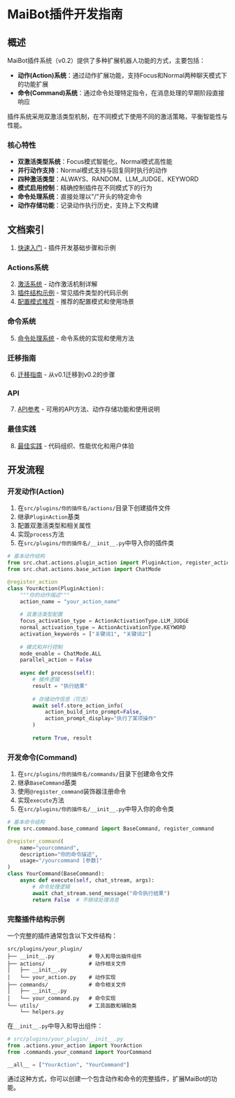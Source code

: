 # MaiBot插件开发指南

## 概述

MaiBot插件系统（v0.2）提供了多种扩展机器人功能的方式，主要包括：

- **动作(Action)系统**：通过动作扩展功能，支持Focus和Normal两种聊天模式下的功能扩展
- **命令(Command)系统**：通过命令处理特定指令，在消息处理的早期阶段直接响应

插件系统采用双激活类型机制，在不同模式下使用不同的激活策略，平衡智能性与性能。

### 核心特性

- **双激活类型系统**：Focus模式智能化，Normal模式高性能
- **并行动作支持**：Normal模式支持与回复同时执行的动作
- **四种激活类型**：ALWAYS、RANDOM、LLM_JUDGE、KEYWORD
- **模式启用控制**：精确控制插件在不同模式下的行为
- **命令处理系统**：直接处理以"/"开头的特定命令
- **动作存储功能**：记录动作执行历史，支持上下文构建

## 文档索引

1. [快速入门](./quick_start.md) - 插件开发基础步骤和示例

### Actions系统
2. [激活系统](./activation_system.md) - 动作激活机制详解
3. [插件结构示例](./plugin_examples.md) - 常见插件类型的代码示例
4. [配置模式推荐](./config_recommendations.md) - 推荐的配置模式和使用场景

### 命令系统
5. [命令处理系统](./command_system.md) - 命令系统的实现和使用方法

### 迁移指南
6. [迁移指南](./migration_guide.md) - 从v0.1迁移到v0.2的步骤

### API
7. [API参考](./api_reference.md) - 可用的API方法、动作存储功能和使用说明

### 最佳实践
8. [最佳实践](./best_practices.md) - 代码组织、性能优化和用户体验

## 开发流程

### 开发动作(Action)

1. 在`src/plugins/你的插件名/actions/`目录下创建插件文件
2. 继承`PluginAction`基类
3. 配置双激活类型和相关属性
4. 实现`process`方法
5. 在`src/plugins/你的插件名/__init__.py`中导入你的插件类

```python
# 基本动作结构
from src.chat.actions.plugin_action import PluginAction, register_action, ActionActivationType
from src.chat.actions.base_action import ChatMode

@register_action
class YourAction(PluginAction):
    """你的动作描述"""
    action_name = "your_action_name"
    
    # 双激活类型配置
    focus_activation_type = ActionActivationType.LLM_JUDGE
    normal_activation_type = ActionActivationType.KEYWORD
    activation_keywords = ["关键词1", "关键词2"]
    
    # 模式和并行控制
    mode_enable = ChatMode.ALL
    parallel_action = False
    
    async def process(self):
        # 插件逻辑
        result = "执行结果"
        
        # 存储动作信息（可选）
        await self.store_action_info(
            action_build_into_prompt=False,
            action_prompt_display="执行了某项操作"
        )
        
        return True, result
```

### 开发命令(Command)

1. 在`src/plugins/你的插件名/commands/`目录下创建命令文件
2. 继承`BaseCommand`基类
3. 使用`@register_command`装饰器注册命令
4. 实现`execute`方法
5. 在`src/plugins/你的插件名/__init__.py`中导入你的命令类

```python
# 基本命令结构
from src.command.base_command import BaseCommand, register_command

@register_command(
    name="yourcommand",
    description="你的命令描述",
    usage="/yourcommand [参数]"
)
class YourCommand(BaseCommand):
    async def execute(self, chat_stream, args):
        # 命令处理逻辑
        await chat_stream.send_message("命令执行结果")
        return False  # 不继续处理消息
```

### 完整插件结构示例

一个完整的插件通常包含以下文件结构：

```
src/plugins/your_plugin/
├── __init__.py           # 导入和导出插件组件
├── actions/              # 动作相关文件
│   ├── __init__.py
│   └── your_action.py    # 动作实现
├── commands/             # 命令相关文件
│   ├── __init__.py
│   └── your_command.py   # 命令实现
└── utils/                # 工具函数和辅助类
    └── helpers.py
```

在`__init__.py`中导入和导出组件：

```python
# src/plugins/your_plugin/__init__.py
from .actions.your_action import YourAction
from .commands.your_command import YourCommand

__all__ = ["YourAction", "YourCommand"]
```

通过这种方式，你可以创建一个包含动作和命令的完整插件，扩展MaiBot的功能。 